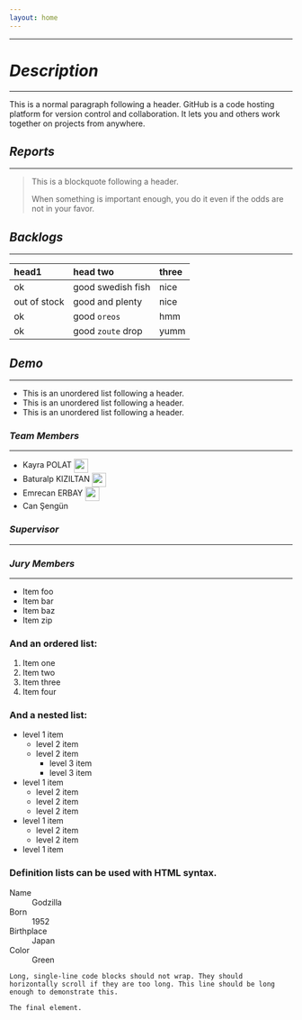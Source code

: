 ```yaml
---
layout: home
---
```


* * *

# *Description*

* * *

This is a normal paragraph following a header. GitHub is a code hosting platform for version control and collaboration. It lets you and others work together on projects from anywhere.

## *Reports*

* * *

> This is a blockquote following a header.
>
> When something is important enough, you do it even if the odds are not in your favor.

## *Backlogs*

* * *

| head1        | head two          | three |
|:-------------|:------------------|:------|
| ok           | good swedish fish | nice  |
| out of stock | good and plenty   | nice  |
| ok           | good `oreos`      | hmm   |
| ok           | good `zoute` drop | yumm  |

## *Demo*

* * *

*   This is an unordered list following a header.
*   This is an unordered list following a header.
*   This is an unordered list following a header.

### *Team Members*

* * *

 - Kayra POLAT 
    <a href = "https://www.linkedin.com/in/kayrapolat/"><img src="https://user-images.githubusercontent.com/75734949/161145027-58268e73-0a09-4d47-b265-2dce528a63b1.png"      align="center" width = "25" height ="25"></a>
    <a href = "https://github.com/kayra-polat"><img src="https://user-images.githubusercontent.com/75734949/194428657-4279331c-5932-410b-aa61-4796d0acc9e6.png"      align="center" width = "15" height ="15"></a>
 - Baturalp KIZILTAN 
   <a href = "https://www.linkedin.com/in/baturalpk/"><img src="https://user-images.githubusercontent.com/75734949/161145027-58268e73-0a09-4d47-b265-2dce528a63b1.png"  align="center" width = "25" height ="25"></a>
   <a href = "https://github.com/baturalpk"><img src="https://user-images.githubusercontent.com/75734949/194429066-a6ba3b4b-e4e2-4b0b-9f03-0796dc79956c.png"      align="center" width = "15" height ="15"></a>
 - Emrecan ERBAY 
   <a href = "https://www.linkedin.com/in/emrecan-erbay-61336111a/"><img src="https://user-images.githubusercontent.com/75734949/161145027-58268e73-0a09-4d47-b265-2dce528a63b1.png"      align="center" width = "25" height ="25"></a>
 - Can Şengün

### *Supervisor*

* * *

### *Jury Members*

* * *

*   Item foo
*   Item bar
*   Item baz
*   Item zip

### And an ordered list:

1.  Item one
1.  Item two
1.  Item three
1.  Item four

### And a nested list:

- level 1 item
  - level 2 item
  - level 2 item
    - level 3 item
    - level 3 item
- level 1 item
  - level 2 item
  - level 2 item
  - level 2 item
- level 1 item
  - level 2 item
  - level 2 item
- level 1 item

### Definition lists can be used with HTML syntax.

<dl>
<dt>Name</dt>
<dd>Godzilla</dd>
<dt>Born</dt>
<dd>1952</dd>
<dt>Birthplace</dt>
<dd>Japan</dd>
<dt>Color</dt>
<dd>Green</dd>
</dl>

```
Long, single-line code blocks should not wrap. They should horizontally scroll if they are too long. This line should be long enough to demonstrate this.
```

```
The final element.
```
